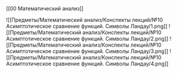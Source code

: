 [[00 Математический анализ]]

![[Предметы/Математический анализ/Конспекты лекций/№10 Асимптотическое сравнение функций. Символы Ландау/1.png]]
![[Предметы/Математический анализ/Конспекты лекций/№10 Асимптотическое сравнение функций. Символы Ландау/2.png]]
![[Предметы/Математический анализ/Конспекты лекций/№10 Асимптотическое сравнение функций. Символы Ландау/3.png]]
![[Предметы/Математический анализ/Конспекты лекций/№10 Асимптотическое сравнение функций. Символы Ландау/4.png]]